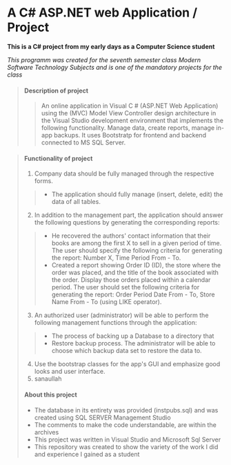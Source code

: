 # A C# ASP.NET web Application / Project

**This is a C# project from my early days as a Computer Science student**

_This programm was created for the seventh semester class Modern Software Technology Subjects 
and is one of the mandatory projects for the class_

> #### Description of project
>
>>An online application in Visual C # (ASP.NET Web Application) using the (MVC) Model View Controller design architecture in the Visual Studio development environment that implements the following functionality. Manage data, create reports, manage in-app backups. It uses Bootstratp for frontend and backend connected to MS SQL Server.

> #### Functionality of project
>
> 1. Company data should be fully managed through the respective forms.
>> - The application should fully manage (insert, delete, edit) the data of all tables.
>
> 2. In addition to the management part, the application should answer the following questions by generating the corresponding reports:
>> - He recovered the authors' contact information that their books are among the first X to sell in a given period of time. The user should specify the following criteria for generating the report: Number X, Time Period From - To.
>> - Created a report showing Order ID (ID), the store where the order was placed, and the title of the book associated with the order. Display those orders placed within a calendar period. The user should set the following criteria for generating the report: Order Period Date From - To, Store Name From - To (using LIKE operator).
>
> 3. An authorized user (administrator) will be able to perform the following management functions through the application:
>> - The process of backing up a Database to a directory that
>> - Restore backup process. The administrator will be able to choose which backup data set to restore the data to.
>
> 4. Use the bootstrap classes for the app's GUI and emphasize good looks and user interface.
> 5. sanaullah
> #### About this project
>
> - The database in its entirety was provided (instpubs.sql) and was created using SQL SERVER Management Studio
> - The comments to make the code understandable, are within the archives
> - This project was written in Visual Studio and Microsoft Sql Server
> - This repository was created to show the variety of the work I did and experience I gained as a student
>
